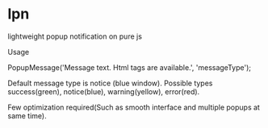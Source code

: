 # lpn
lightweight popup notification on pure js


Usage

PopupMessage('Message text. Html tags are available.', 'messageType');

Default message type is notice (blue window). Possible types success(green), notice(blue), warning(yellow), error(red).


Few optimization required(Such as smooth interface and multiple popups at same time).
